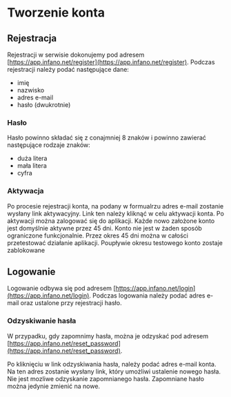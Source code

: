 # Tworzenie konta

## Rejestracja

Rejestracji w serwisie dokonujemy pod adresem [https://app.infano.net/register](https://app.infano.net/register). Podczas rejestracji należy podać następujące dane:

- imię
- nazwisko
- adres e-mail
- hasło (dwukrotnie)



### Hasło

Hasło powinno składać się z conajmniej 8 znaków i powinno zawierać następujące rodzaje znaków:

- duża litera
- mała litera
- cyfra



### Aktywacja

Po procesie rejestracji konta, na podany w formualrzu adres e-mail zostanie wysłany link aktywacyjny. Link ten należy kliknąć w celu aktywacji konta. Po aktywacji można zalogować się do aplikacji. Każde nowo założone konto jest domyślnie aktywne przez 45 dni. Konto nie jest w żaden sposób ograniczone funkcjonalnie. Przez okres 45 dni można w całości przetestować działanie aplikacji. Poupływie okresu testowego konto zostaje zablokowane



## Logowanie

Logowanie odbywa się pod adresem [https://app.infano.net/login](https://app.infano.net/login). Podczas logowania należy podać adres e-mail oraz ustalone przy rejestracji hasło.



### Odzyskiwanie hasła

W przypadku, gdy zapomnimy hasła, można je odzyskać pod adresem [https://app.infano.net/reset_password](https://app.infano.net/reset_password).

Po kliknięciu w link odzyskiwania hasła, należy podać adres e-mail konta. Na ten adres zostanie wysłany link, który umożliwi ustalenie nowego hasła. Nie jest mozliwe odzyskanie zapomnianego hasła. Zapomniane hasło można jedynie zmienić na nowe.

